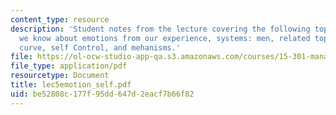 ```yaml
---
content_type: resource
description: 'Student notes from the lecture covering the following topics: What do
  we know about emotions from our experience, systems: men, related topic ? hyperbolic
  curve, self Control, and mehanisms.'
file: https://ol-ocw-studio-app-qa.s3.amazonaws.com/courses/15-301-managerial-psychology-laboratory-fall-2004/be52808c177f95dd647d2eacf7b66f82_lec5emotion_self.pdf
file_type: application/pdf
resourcetype: Document
title: lec5emotion_self.pdf
uid: be52808c-177f-95dd-647d-2eacf7b66f82
---
```

